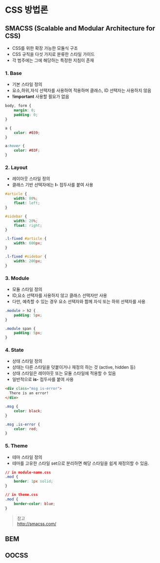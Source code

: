 # CSS 방법론

## SMACSS (Scalable and Modular Architecture for CSS)
- CSS를 위한 확장 가능한 모듈식 구조
- CSS 규칙을 다섯 가지로 분류한 스타일 가이드
- 각 범주에는 그에 해당하는 특정한 지침이 존재

### 1. Base
- 기본 스타일 정의
- 요소,하위,자식 선택자를 사용하여 적용하며 클래스, ID 선택자는 사용하지 않음
- **!important** 사용할 필요가 없음   

```css
body, form {
    margin: 0;
    padding: 0;
}

a {
    color: #039;
}

a:hover {
    color: #03F;    
}
```

### 2. Layout
- 레이아웃 스타일 정의
- 클래스 기반 선택자에는 **l-** 접두사를 붙여 사용 

```css
#article {
    width: 80%;
    float: left;
}

#sidebar {
    width: 20%;
    float: right;
}

.l-fixed #article {
    width: 600px;
}

.l-fixed #sidebar {
    width: 200px;
}
```

### 3. Module
- 모듈 스타일 정의
- ID,요소 선택자를 사용하지 않고 클래스 선택자만 사용
- 다만, 예측할 수 있는 경우 요소 선택자와 함께 자식 또는 하위 선택자를 사용

```css
.module > h2 {
    padding: 5px;
}

.module span {
    padding: 5px;
}
```

### 4. State
- 상태 스타일 정의
- 상태는 다른 스타일을 덧붙이거나 재정의 하는 것 (active, hidden 등)
- 상태 스타일은 레이아웃 또는 모듈 스타일에 적용할 수 있음
- 일반적으로 **is-** 접두사를 붙여 사용 

```html
<div class="msg is-error">
  There is an error!
</div>
```

```css
.msg {
    color: black;
}

.msg .is-error {
    color: red;
}
```
### 5. Theme
- 테마 스타일 정의
- 테마를 고유한 스타일 set으로 분리하면 해당 스타일을 쉽게 재정의할 수 있음.

```css
// in module-name.css
.mod {
    border: 1px solid;
}

// in theme.css
.mod {
    border-color: blue;
}
```

> 참고    
> http://smacss.com/

## BEM

## OOCSS
